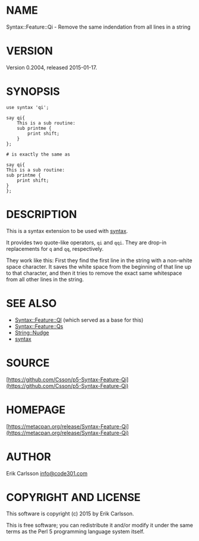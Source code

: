 # NAME

Syntax::Feature::Qi - Remove the same indendation from all lines in a string

# VERSION

Version 0.2004, released 2015-01-17.

# SYNOPSIS

    use syntax 'qi';

    say qi{
        This is a sub routine:
        sub printme {
            print shift;
        }
    };

    # is exactly the same as

    say qi{
    This is a sub routine:
    sub printme {
        print shift;
    }
    };

# DESCRIPTION

This is a syntax extension to be used with [syntax](https://metacpan.org/pod/syntax).

It provides two quote-like operators, `qi` and `qqi`. They are drop-in replacements for `q` and `qq`, respectively.

They work like this: First they find the first line in the string with a non-white space character. It saves the
white space from the beginning of that line up to that character, and then it tries to remove the exact same whitespace from
all other lines in the string.

# SEE ALSO

- [Syntax::Feature::Ql](https://metacpan.org/pod/Syntax::Feature::Ql) (which served as a base for this)
- [Syntax::Feature::Qs](https://metacpan.org/pod/Syntax::Feature::Qs)
- [String::Nudge](https://metacpan.org/pod/String::Nudge)
- [syntax](https://metacpan.org/pod/syntax)

# SOURCE

[https://github.com/Csson/p5-Syntax-Feature-Qi](https://github.com/Csson/p5-Syntax-Feature-Qi)

# HOMEPAGE

[https://metacpan.org/release/Syntax-Feature-Qi](https://metacpan.org/release/Syntax-Feature-Qi)

# AUTHOR

Erik Carlsson <info@code301.com>

# COPYRIGHT AND LICENSE

This software is copyright (c) 2015 by Erik Carlsson.

This is free software; you can redistribute it and/or modify it under
the same terms as the Perl 5 programming language system itself.
